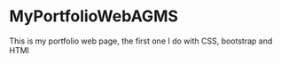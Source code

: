 # MyPortfolioWebAGMS
This is my portfolio web page, the first one I do with CSS, bootstrap and HTMl

